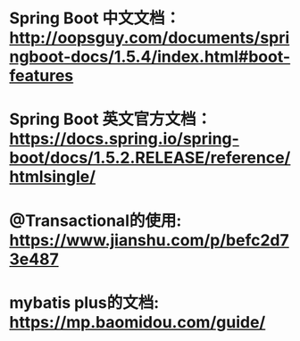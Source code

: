 # Spring Boot 中文文档：http://oopsguy.com/documents/springboot-docs/1.5.4/index.html#boot-features
# Spring Boot 英文官方文档：https://docs.spring.io/spring-boot/docs/1.5.2.RELEASE/reference/htmlsingle/
# @Transactional的使用: https://www.jianshu.com/p/befc2d73e487
# mybatis plus的文档: https://mp.baomidou.com/guide/

